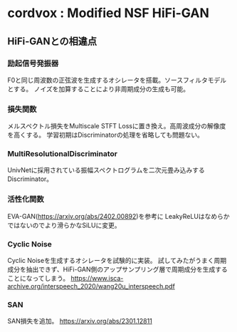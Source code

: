 # cordvox : Modified NSF HiFi-GAN

## HiFi-GANとの相違点
### 励起信号発振器
F0と同じ周波数の正弦波を生成するオシレータを搭載。ソースフィルタモデルとする。
ノイズを加算することにより非周期成分の生成も可能。

### 損失関数
メルスペクトル損失をMultiscale STFT Lossに置き換え。高周波成分の解像度を高くする。
学習初期はDiscriminatorの処理を省略しても問題ない。

### MultiResolutionalDiscriminator
UnivNetに採用されている振幅スペクトログラムを二次元畳み込みするDiscriminator。

### 活性化関数
EVA-GAN(https://arxiv.org/abs/2402.00892)を参考に
LeakyReLUはなめらかではないのでより滑らかなSiLUに変更。

### Cyclic Noise
Cyclic Noiseを生成するオシレータを試験的に実装。
試してみたがうまく周期成分を抽出できず、HiFi-GAN側のアップサンプリング層で周期成分を生成することになってしまう。
https://www.isca-archive.org/interspeech_2020/wang20u_interspeech.pdf

### SAN
SAN損失を追加。
https://arxiv.org/abs/2301.12811